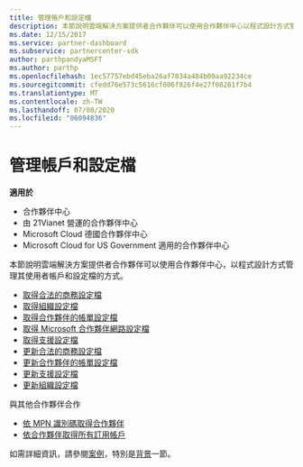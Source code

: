 ```yaml
---
title: 管理帳戶和設定檔
description: 本節說明雲端解決方案提供者合作夥伴可以使用合作夥伴中心以程式設計方式管理其使用者帳戶和設定檔的方式。
ms.date: 12/15/2017
ms.service: partner-dashboard
ms.subservice: partnercenter-sdk
author: parthpandyaMSFT
ms.author: parthp
ms.openlocfilehash: 1ec57757ebd45eba26af7834a484b00aa92234ce
ms.sourcegitcommit: cfedd76e573c5616cf006f826f4e27f08281f7b4
ms.translationtype: MT
ms.contentlocale: zh-TW
ms.lasthandoff: 07/08/2020
ms.locfileid: "86094836"
---
```

# <a name="manage-accounts-and-profiles"></a>管理帳戶和設定檔

**適用於**

- 合作夥伴中心
- 由 21Vianet 營運的合作夥伴中心
- Microsoft Cloud 德國合作夥伴中心
- Microsoft Cloud for US Government 適用的合作夥伴中心

本節說明雲端解決方案提供者合作夥伴可以使用合作夥伴中心，以程式設計方式管理其使用者帳戶和設定檔的方式。

- [取得合法的商務設定檔](get-legal-business-profile.md)
- [取得組織設定檔](get-an-organization-profile.md)
- [取得合作夥伴的帳單設定檔](get-partner-billing-profile.md)
- [取得 Microsoft 合作夥伴網路設定檔](get-partner-network-profile.md)
- [取得支援設定檔](get-support-profile.md)
- [更新合法的商務設定檔](update-legal-business-profile.md)
- [更新合作夥伴的帳單設定檔](update-partner-billing-profile.md)
- [更新支援設定檔](update-support-profile.md)
- [更新組織設定檔](update-an-organization-profile.md)

與其他合作夥伴合作

- [依 MPN 識別碼取得合作夥伴](get-partner-by-mpn-id.md)
- [依合作夥伴取得所有訂用帳戶](get-all-subscriptions-by-partner.md)

如需詳細資訊，請參閱[案例](scenarios.md)，特別是[背景](scenarios.md#background)一節。